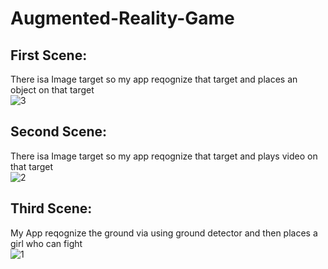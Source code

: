 # Augmented-Reality-Game
## First Scene:
There isa Image target so my app reqognize that target and places an object on that target<br />
![3](https://user-images.githubusercontent.com/80786294/206005166-4755a2d9-edae-4567-ac5a-fb7d20656ce7.jpg)<br />
## Second Scene:
There isa Image target so my app reqognize that target and plays video on that target<br />
![2](https://user-images.githubusercontent.com/80786294/206005737-ef4f9830-dae5-42c3-8fc7-92ad96e56023.jpg)<br />
## Third Scene:
My App reqognize the ground via using ground detector and then places a girl who can fight<br />
![1](https://user-images.githubusercontent.com/80786294/206005498-b999cb3d-7319-4c05-9028-e659f148d964.jpg)<br />

